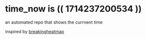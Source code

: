 # time_now is (( 1714237200534 ))

an automated repo that shows the currnent time

inspired by [breakingheatmap](https://github.com/breakingheatmap/breakingheatmap)
